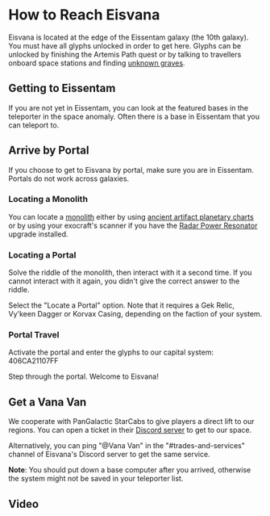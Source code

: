 <script setup lang="ts">
import Youtube from '../components/YouTube.vue';
</script>

# How to Reach Eisvana

Eisvana is located at the edge of the Eissentam galaxy (the 10th galaxy). You must have all glyphs unlocked in order to get here. Glyphs can be unlocked by finishing the Artemis Path quest or by talking to travellers onboard space stations and finding [unknown graves](https://nomanssky.fandom.com/wiki/Unknown_Grave).

## Getting to Eissentam

If you are not yet in Eissentam, you can look at the featured bases in the teleporter in the space anomaly. Often there is a base in Eissentam that you can teleport to.

## Arrive by Portal

If you choose to get to Eisvana by portal, make sure you are in Eissentam. Portals do not work across galaxies.

### Locating a Monolith

You can locate a [monolith](https://nomanssky.fandom.com/wiki/Monolith) either by using [ancient artifact planetary charts](<https://nomanssky.fandom.com/wiki/Planetary_Chart_(ancient_artifact_site)>) or by using your exocraft's scanner if you have the [Radar Power Resonator](https://nomanssky.fandom.com/wiki/Radar_Power_Resonator) upgrade installed.

### Locating a Portal

Solve the riddle of the monolith, then interact with it a second time. If you cannot interact with it again, you didn't give the correct answer to the riddle.

Select the "Locate a Portal" option. Note that it requires a Gek Relic, Vy'keen Dagger or Korvax Casing, depending on the faction of your system.

### Portal Travel

Activate the portal and enter the glyphs to our capital system: <span class="glyphs">406CA21107FF</span>

Step through the portal. Welcome to Eisvana!

## Get a Vana Van

We cooperate with PanGalactic StarCabs to give players a direct lift to our regions. You can open a ticket in their [Discord server](https://discord.gg/WgUdnbZJjh) to get to our space.

Alternatively, you can ping "@Vana Van" in the "#trades-and-services" channel of Eisvana's Discord server to get the same service.

**Note**: You should put down a base computer after you arrived, otherwise the system might not be saved in your teleporter list.

## Video

<Youtube src="https://youtu.be/3l_NXH9AQ0k" />
